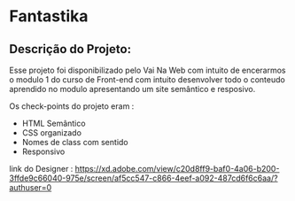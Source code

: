 <h1>Fantastika</h1>

<h2>Descrição do Projeto:</h2>

<p>Esse projeto foi disponibilizado pelo Vai Na Web com intuito de encerarmos o modulo 1 do curso de Front-end com intuito desenvolver todo o conteudo aprendido no modulo apresentando um site semântico e resposivo.

Os check-points do projeto eram :
- HTML Semântico
- CSS organizado
- Nomes de class com sentido
- Responsivo

link do Designer : https://xd.adobe.com/view/c20d8ff9-baf0-4a06-b200-3ffde9c66040-975e/screen/af5cc547-c866-4eef-a092-487cd6f6c6aa/?authuser=0



 </p>